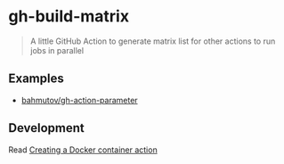 # gh-build-matrix
> A little GitHub Action to generate matrix list for other actions to run jobs in parallel

## Examples

- [bahmutov/gh-action-parameter](https://github.com/bahmutov/gh-action-parameter)

## Development

Read [Creating a Docker container action](https://docs.github.com/en/actions/creating-actions/creating-a-docker-container-action)
